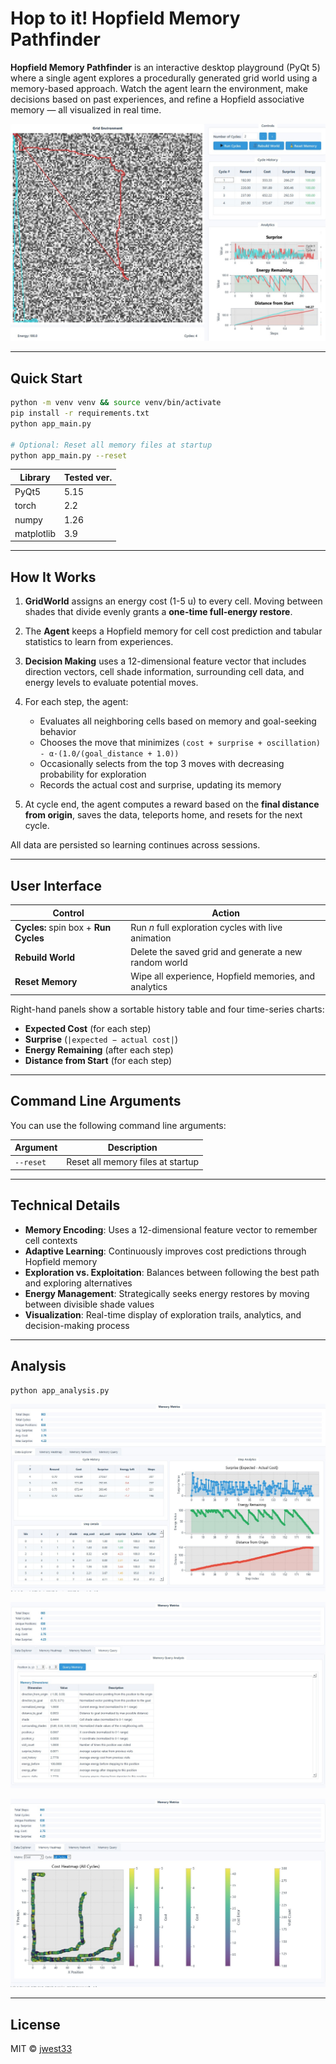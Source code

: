 # Hop to it! Hopfield Memory Pathfinder

**Hopfield Memory Pathfinder** is an interactive desktop playground (PyQt 5) where a single agent explores a procedurally generated grid world using a memory-based approach. Watch the agent learn the environment, make decisions based on past experiences, and refine a Hopfield associative memory — all visualized in real time.

![App example](example_app.jpg)

---

## Quick Start

```bash
python -m venv venv && source venv/bin/activate
pip install -r requirements.txt
python app_main.py

# Optional: Reset all memory files at startup
python app_main.py --reset
```

| Library    | Tested ver. |
| ---------- | ----------- |
| PyQt5      |  5.15       |
| torch      |  2.2        |
| numpy      |  1.26       |
| matplotlib |  3.9        |

---

## How It Works

1. **GridWorld** assigns an energy cost (1-5 u) to every cell. Moving between shades that divide evenly grants a **one-time full-energy restore**.

2. The **Agent** keeps a Hopfield memory for cell cost prediction and tabular statistics to learn from experiences.

3. **Decision Making** uses a 12-dimensional feature vector that includes direction vectors, cell shade information, surrounding cell data, and energy levels to evaluate potential moves.

4. For each step, the agent:
   - Evaluates all neighboring cells based on memory and goal-seeking behavior
   - Chooses the move that minimizes `(cost + surprise + oscillation) - α·(1.0/(goal_distance + 1.0))`
   - Occasionally selects from the top 3 moves with decreasing probability for exploration
   - Records the actual cost and surprise, updating its memory

5. At cycle end, the agent computes a reward based on the **final distance from origin**, saves the data, teleports home, and resets for the next cycle.

All data are persisted so learning continues across sessions.

---

## User Interface

| Control                               | Action                                                |
| ------------------------------------- | ----------------------------------------------------- |
| **Cycles:** spin box + **Run Cycles** | Run *n* full exploration cycles with live animation   |
| **Rebuild World**                     | Delete the saved grid and generate a new random world |
| **Reset Memory**                      | Wipe all experience, Hopfield memories, and analytics |

Right-hand panels show a sortable history table and four time-series charts:

* **Expected Cost** (for each step)
* **Surprise** (`|expected − actual cost|`)
* **Energy Remaining** (after each step)
* **Distance from Start** (for each step)

---

## Command Line Arguments

You can use the following command line arguments:

| Argument      | Description                             |
| ------------- | --------------------------------------- |
| `--reset`     | Reset all memory files at startup       |

---

## Technical Details

- **Memory Encoding**: Uses a 12-dimensional feature vector to remember cell contexts
- **Adaptive Learning**: Continuously improves cost predictions through Hopfield memory
- **Exploration vs. Exploitation**: Balances between following the best path and exploring alternatives
- **Energy Management**: Strategically seeks energy restores by moving between divisible shade values
- **Visualization**: Real-time display of exploration trails, analytics, and decision-making process

---

## Analysis

```bash
python app_analysis.py
```

![Analysis Cycle Summary Example](example_memory_analysis_1.jpg)

![Analysis Memory Query Example](example_memory_analysis_2.jpg)

![Analysis Heatmap Example](example_memory_analysis_3.jpg)

---

## License

MIT © [jwest33](https://github.com/jwest33)
